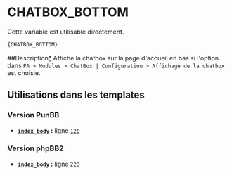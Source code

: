 # CHATBOX_BOTTOM


Cette variable est utilisable directement.

```html
{CHATBOX_BOTTOM}
```

##Description[*](https://fa-tvars.appspot.com/var/CHATBOX_BOTTOM)
Affiche la chatbox sur la page d'accueil en bas si l'option dans `PA > Modules > ChatBox | Configuration > Affichage de la chatbox` est choisie.

## Utilisations dans les templates

### Version PunBB
* __[`index_body`](../tpl/var/punbb/index_body.md#readme) :__ ligne [`120`](../tpl/src/punbb/index_body.tpl#L120)

### Version phpBB2
* __[`index_body`](../tpl/var/subsilver/index_body.md#readme) :__ ligne [`223`](../tpl/src/subsilver/index_body.tpl#L223)